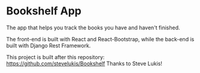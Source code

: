 # Bookshelf App

The app that helps you track the books you have and haven't finished.

The front-end is built with React and React-Bootstrap, while the back-end is built with
Django Rest Framework.

This project is built after this repository: https://github.com/stevelukis/Bookshelf
Thanks to Steve Lukis!